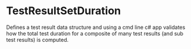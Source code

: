 # TestResultSetDuration
Defines a test result data structure and using a cmd line c# app validates how the total test duration for a composite of many test results (and sub test results) is computed.
